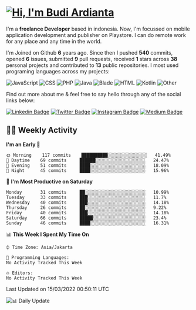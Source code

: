# [![Hi, I'm Budi Ardianta](https://readme-typing-svg.herokuapp.com?size=24&vCenter=true&lines=%F0%9F%91%8B+Hi%2C+I'm+Budi+Ardianta+;%F0%9F%92%BB+Android+And+Web+Developer+)](https://git.io/typing-svg)

I'm a **freelance Developer** based in indonesia. Now, I'm focussed on mobile application development and publisher on Playstore. I can do remote work for any place and any time in the world.

I'm Joined on Github **6** years ago. Since then I pushed **540** commits, opened **6** issues, submitted **9** pull requests, received **1** stars across **38** personal projects and contributed to **13** public repositories.
I most used programing languages across my projects:

![JavaScript](https://img.shields.io/badge/-JavaScript-%23f1e05a?style=flat&logo=JavaScript&logoColor=white)
![CSS](https://img.shields.io/badge/-CSS-%23563d7c?style=flat&logo=CSS&logoColor=white)
![PHP](https://img.shields.io/badge/-PHP-%234F5D95?style=flat&logo=PHP&logoColor=white)
![Java](https://img.shields.io/badge/-Java-%23b07219?style=flat&logo=Java&logoColor=white)
![Blade](https://img.shields.io/badge/-Blade-%23f7523f?style=flat&logo=Blade&logoColor=white)
![HTML](https://img.shields.io/badge/-HTML-%23e34c26?style=flat&logo=HTML&logoColor=white)
![Kotlin](https://img.shields.io/badge/-Kotlin-%23A97BFF?style=flat&logo=Kotlin&logoColor=white)
![Other](https://img.shields.io/badge/-Other-%23ededed?style=flat&logo=Other&logoColor=white)

Find out more about me & feel free to say hello through any of the social links below:

[![Linkedin Badge](https://img.shields.io/badge/-budiardianata-blue?style=flat&logo=Linkedin&logoColor=white&link=https://www.linkedin.com/in/budiardianata/)](https://www.linkedin.com/in/budiardianata/)
[![Twitter Badge](https://img.shields.io/badge/-budiardianata-%231DA1F2.svg?style=flat&logo=twitter&logoColor=white&link=https://www.twitter.com/budiardianata)](https://www.linkedin.com/in/budiardianata/)
[![Instagram Badge](https://img.shields.io/badge/-budiardianata-purple?style=flat&logo=instagram&logoColor=white&link=https://instagram.com/budiardianata/)](https://instagram.com/budiardianata)
[![Medium Badge](https://img.shields.io/badge/-@budiardianata-%2312100E.svg?style=flat&logo=Medium&logoColor=white&link=https://medium.com/@budiardianata/)](https://medium.com/@budiardianata)

## 👨‍💻 Weekly Activity
<!--START_SECTION:waka-->
**I'm an Early 🐤** 

```text
🌞 Morning    117 commits    ██████████░░░░░░░░░░░░░░░   41.49% 
🌆 Daytime    69 commits     ██████░░░░░░░░░░░░░░░░░░░   24.47% 
🌃 Evening    51 commits     ████░░░░░░░░░░░░░░░░░░░░░   18.09% 
🌙 Night      45 commits     ████░░░░░░░░░░░░░░░░░░░░░   15.96%

```
📅 **I'm Most Productive on Saturday** 

```text
Monday       31 commits     ██░░░░░░░░░░░░░░░░░░░░░░░   10.99% 
Tuesday      33 commits     ███░░░░░░░░░░░░░░░░░░░░░░   11.7% 
Wednesday    40 commits     ███░░░░░░░░░░░░░░░░░░░░░░   14.18% 
Thursday     26 commits     ██░░░░░░░░░░░░░░░░░░░░░░░   9.22% 
Friday       40 commits     ███░░░░░░░░░░░░░░░░░░░░░░   14.18% 
Saturday     66 commits     █████░░░░░░░░░░░░░░░░░░░░   23.4% 
Sunday       46 commits     ████░░░░░░░░░░░░░░░░░░░░░   16.31%

```


📊 **This Week I Spent My Time On** 

```text
⌚︎ Time Zone: Asia/Jakarta

💬 Programming Languages: 
No Activity Tracked This Week

🔥 Editors: 
No Activity Tracked This Week

```


 Last Updated on 15/03/2022 00:50:11 UTC
<!--END_SECTION:waka-->

![📊 Daily Update](https://github.com/budiardianata/budiardianata/actions/workflows/update-activity.yml/badge.svg)
